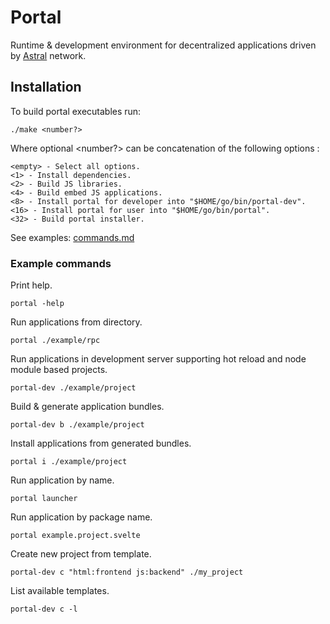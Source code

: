 # Portal

Runtime & development environment for decentralized applications driven by [Astral](https://github.com/cryptopunkscc/astrald/blob/master/docs/quickstart.md) network.

## Installation

To build portal executables run:

```shell
./make <number?>
```

Where optional <number?> can be concatenation of the following options :

```
<empty> - Select all options.
<1> - Install dependencies.
<2> - Build JS libraries.
<4> - Build embed JS applications.
<8> - Install portal for developer into "$HOME/go/bin/portal-dev".
<16> - Install portal for user into "$HOME/go/bin/portal". 
<32> - Build portal installer.
```

See examples: [commands.md](./test.md)

### Example commands

Print help.

```shell
portal -help
```

Run applications from directory.

```shell
portal ./example/rpc
```

Run applications in development server supporting hot reload and node module based projects.

```shell
portal-dev ./example/project
```

Build & generate application bundles.

```shell
portal-dev b ./example/project
```

Install applications from generated bundles.

```shell
portal i ./example/project
```

Run application by name.

```shell
portal launcher
```

Run application by package name.

```shell
portal example.project.svelte
```

Create new project from template.

```shell
portal-dev c "html:frontend js:backend" ./my_project
```

List available templates.

```shell
portal-dev c -l
```
